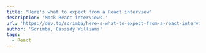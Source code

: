 ```yaml
---
title: "Here's what to expect from a React interview"
description: 'Mock React interviews.'
url: 'https://dev.to/scrimba/here-s-what-to-expect-from-a-react-interview-featuring-cassidoo-4ma6'
author: 'Scrimba, Cassidy Williams'
tags:
  - React
---
```

